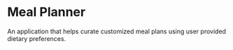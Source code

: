 # Meal Planner

An application that helps curate customized meal plans using user provided dietary preferences.
